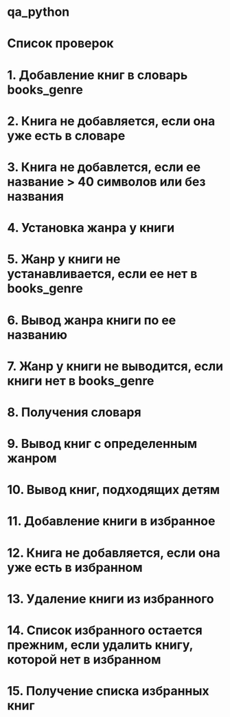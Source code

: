 # qa_python

# Список проверок

# 1. Добавление книг в словарь books_genre
# 2. Книга не добавляется, если она уже есть в словаре
# 3. Книга не добавлется, если ее название > 40 символов или без названия
# 4. Установка жанра у книги
# 5. Жанр у книги не устанавливается, если ее нет в books_genre
# 6. Вывод жанра книги по ее названию
# 7. Жанр у книги не выводится, если книги нет в books_genre
# 8. Получения словаря
# 9. Вывод книг с определенным жанром
# 10. Вывод книг, подходящих детям
# 11. Добавление книги в избранное
# 12. Книга не добавляется, если она уже есть в избранном
# 13. Удаление книги из избранного
# 14. Список избранного остается прежним, если удалить книгу, которой нет в избранном 
# 15. Получение списка избранных книг
 